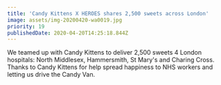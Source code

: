 ```yaml
---
title: 'Candy Kittens X HEROES shares 2,500 sweets across London'
image: assets/img-20200420-wa0019.jpg
priority: 19
publishedDate: 2020-04-20T14:25:18.844Z
---
```

We teamed up with Candy Kittens to deliver 2,500 sweets 4 London hospitals: North Middlesex, Hammersmith, St Mary's and Charing Cross. Thanks to Candy Kittens for help spread happiness to NHS workers and letting us drive the Candy Van.